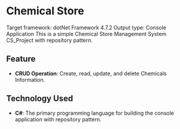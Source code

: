 # Chemical Store 

Target framework: dotNet Framework 4.7.2   Output type: Console Application
This is a simple Chemical Store Management System CS_Project with repository pattern. 

## Feature

- **CRUD Operation**: Create, read, update, and delete Chemicals Information.

## Technology Used

- **C#**: The primary programming language for building the console application with repository pattern.
